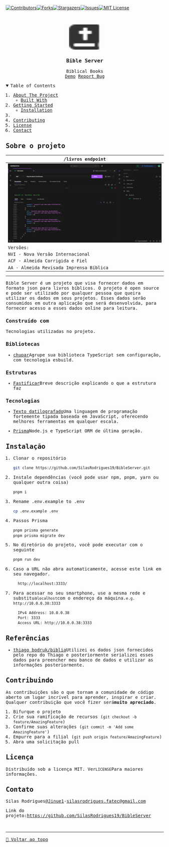 [![Contributors][contributors-shield]][contributors-url][![Forks][forks-shield]][forks-url][![Stargazers][stars-shield]][stars-url][![Issues][issues-shield]][issues-url][![MIT License][license-shield]][license-url]

<!-- PROJECT LOGO -->

<br />
<samp>
<p align="center">
  <a href="https://github.com/SilasRodrigues19/BibleServer">
    <img src="./public/assets/logo.svg" alt="Logo" width="100" height="80">
  </a>

  <h3 align="center" id="bio">Bible Server</h3>

  <p align="center">
    Biblical Books
    <br />
    <a href="#">Demo</a>
    <a href="https://github.com/SilasRodrigues19/BibleServer/issues">Report Bug</a>
  </p>
</p>

<!-- TABLE OF CONTENTS -->

<details open="open">
  <summary>Table of Contents</summary>
  <ol>
    <li>
      <a href="#about-the-project">About The Project</a>
      <ul>
        <li><a href="#built-with">Built With</a></li>
      </ul>
    </li>
    <li>
      <a href="#getting-started">Getting Started</a>
      <ul>
        <li><a href="#installation">Installation</a></li>
      </ul>
    </li>
    <li><a href="#references"></a></li>
    <li><a href="#contributing">Contributing</a></li>
    <li><a href="#license">License</a></li>
    <li><a href="#contact">Contact</a></li>
  </ol>
</details>

<!-- ABOUT THE PROJECT -->

## Sobre o projeto

| /livros endpoint                               |
| ---------------------------------------------- |
| [![Preview][project-screenshot]][project-link] |
| Versões:                                       |
| NVI - Nova Versão Internacional                |
| ACF - Almeida Corrigida e Fiel                 |
| AA - Almeida Revisada Imprensa Bíblica         |

<hr>

Bible Server é um projeto que visa fornecer dados em formato json para livros bíblicos. O projeto é open source e pode ser utilizado por qualquer pessoa que queira utilizar os dados em seus projetos.
Esses dados serão consumidos em outra aplicação que será desenvolvida, para fornecer acesso a esses dados online para leitura.

### Construído com

Tecnologias utilizadas no projeto.

### Bibliotecas

-   [chupar](https://tsup.egoist.dev/)Agrupe sua biblioteca TypeScript sem configuração, com tecnologia esbuild.

### Estruturas

-   [Fastificar](https://fastify.dev/)Breve descrição explicando o que a estrutura faz

### Tecnologias

-   [Texto datilografado](https://www.typescriptlang.org/)Uma linguagem de programação fortemente tipada baseada em JavaScript, oferecendo melhores ferramentas em qualquer escala.

-   [Prisma](https://www.prisma.io/)Node.js e TypeScript ORM de última geração.

<!-- GETTING STARTED -->

## Instalação

1.  Clonar o repositório

    ```sh
    git clone https://github.com/SilasRodrigues19/BibleServer.git
    ```

2.  Instale dependências (você pode usar npm, pnpm, yarn ou qualquer outra coisa)

    ```sh
    pnpm i
    ```

3.  Rename .env.example to .env

    ```sh
    cp .env.example .env
    ```

4.  Passos Prisma

    ```sh
    pnpm prisma generate
    pnpm prisma migrate dev
    ```

5.  No diretório do projeto, você pode executar com o seguinte

    ```sh
    pnpm run dev
    ```

6.  Caso a URL não abra automaticamente, acesse este link em seu navegador.

    ```sh
      http://localhost:3333/
    ```

7.  Para acessar no seu smartphone, use a mesma rede e substitua`localhost`com o endereço da máquina.`e.g. http://10.0.0.38:3333`

          IPv4 Address: 10.0.0.38
          Port: 3333
          Access URL: http://10.0.0.38:3333

<!-- REFERENCES -->

## Referências

-   [thiago bodruk/biblia](https://github.com/thiagobodruk/biblia)Utilizei os dados json fornecidos pelo repo do Thiago e posteriormente serializei esses dados para preencher meu banco de dados e utilizar as informações posteriormente.

<!-- CONTRIBUTING -->

## Contribuindo

As contribuições são o que tornam a comunidade de código aberto um lugar incrível para aprender, inspirar e criar. Qualquer contribuição que você fizer será**muito apreciado**.

1.  Bifurque o projeto
2.  Crie sua ramificação de recursos (`git checkout -b feature/AmazingFeature`)
3.  Confirme suas alterações (`git commit -m 'Add some AmazingFeature'`)
4.  Empurre para a filial (`git push origin feature/AmazingFeature`)
5.  Abra uma solicitação pull

<!-- LICENSE -->

## Licença

Distribuído sob a licença MIT. Ver`LICENSE`Para maiores informações.

<!-- CONTACT -->

## Contato

Silas Rodrigues[@Jinue1](https://twitter.com/jinuye1)-[silasrodrigues.fatec@gmail.com](mailto:silasrodrigues.fatec@gmail.com)

Link do projeto:<https://github.com/SilasRodrigues19/BibleServer><br>

<!-- MARKDOWN LINKS & IMAGES -->

<!-- https://www.markdownguide.org/basic-syntax/#reference-style-links -->

[contributors-shield]: https://img.shields.io/github/contributors/SilasRodrigues19/BibleServer.svg?style=for-the-badge

[contributors-url]: https://github.com/SilasRodrigues19/BibleServer/graphs/contributors

[forks-shield]: https://img.shields.io/github/forks/SilasRodrigues19/BibleServer.svg?style=for-the-badge

[forks-url]: https://github.com/SilasRodrigues19/BibleServer/network/members

[stars-shield]: https://img.shields.io/github/stars/SilasRodrigues19/BibleServer.svg?style=for-the-badge

[stars-url]: https://github.com/SilasRodrigues19/BibleServer/stargazers

[issues-shield]: https://img.shields.io/github/issues/SilasRodrigues19/BibleServer.svg?style=for-the-badge

[issues-url]: https://github.com/SilasRodrigues19/BibleServer/issues

[license-shield]: https://img.shields.io/github/license/SilasRodrigues19/BibleServer.svg?style=for-the-badge

[license-url]: https://github.com/SilasRodrigues19/BibleServer/blob/master/LICENSE

[license-url]: https://github.com/SilasRodrigues19/BibleServer/blob/master/LICENSE.txt

[project-screenshot]: ./public/screenshots/preview.png

[project-link]: https://example.vercel.app

<br><hr>[🔼 Voltar ao topo](#bible-server)
